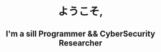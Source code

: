 <h1 align="center">ようこそ,</h1>
<h2 align="center"> I'm a sill Programmer && CyberSecurity Researcher</h2>
